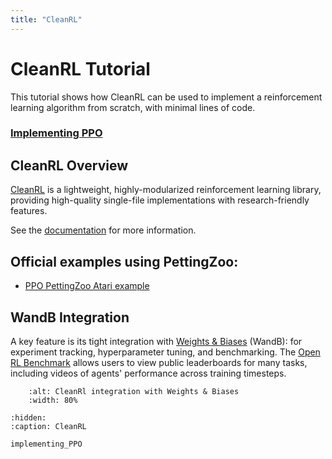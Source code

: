 ```yaml
---
title: "CleanRL"
---
```


# CleanRL Tutorial

This tutorial shows how CleanRL can be used to implement a reinforcement learning algorithm from scratch, with minimal lines of code. 

### [Implementing PPO](/tutorials/cleanrl/implementing_PPO.md)


## CleanRL Overview

[CleanRL](https://github.com/vwxyzjn/cleanrl) is a lightweight, highly-modularized reinforcement learning library, providing high-quality single-file implementations with research-friendly features. 


See the [documentation](https://docs.cleanrl.dev/) for more information. 

## Official examples using PettingZoo:

* [PPO PettingZoo Atari example](https://docs.cleanrl.dev/rl-algorithms/ppo/#ppo_pettingzoo_ma_ataripy)


## WandB Integration

A key feature is its tight integration with [Weights & Biases](https://wandb.ai/) (WandB): for experiment tracking, hyperparameter tuning, and benchmarking. 
The [Open RL Benchmark](https://github.com/openrlbenchmark/openrlbenchmark) allows users to view public leaderboards for many tasks, including videos of agents' performance across training timesteps.


```{figure} /_static/img/tutorials/cleanrl-wandb.png
    :alt: CleanRl integration with Weights & Biases
    :width: 80%
```


```{toctree}
:hidden:
:caption: CleanRL

implementing_PPO
```